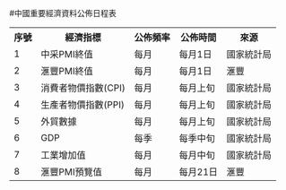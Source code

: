 #中國重要經濟資料公佈日程表

<table>
  <tr>
    <th>序號</th>
    <th>經濟指標</th>
    <th>公佈頻率</th>
    <th>公佈時間</th>
    <th>來源</th>
  </tr>
  <tr>
      <td>1</td>
      <td>中采PMI終值</td>
      <td>每月</td>
      <td>每月1日</td>
      <td>國家統計局</td>
  </tr>
  <tr>
      <td>2</td>
      <td>滙豐PMI終值</td>
      <td>每月</td>
      <td>每月1日</td>
      <td>滙豐</td>
  </tr>
  <tr>
      <td>3</td>
      <td>消費者物價指數(CPI)</td>
      <td>每月</td>
      <td>每月上旬</td>
      <td>國家統計局</td>
  </tr>
  <tr>
      <td>4</td>
      <td>生產者物價指數(PPI)</td>
      <td>每月</td>
      <td>每月上旬</td>
      <td>國家統計局</td>
  </tr>
  <tr>
      <td>5</td>
      <td>外貿數據</td>
      <td>每月</td>
      <td>每月上旬</td>
      <td>國家統計局</td>
  </tr>
  <tr>
      <td>6</td>
      <td>GDP</td>
      <td>每季</td>
      <td>每季中旬</td>
      <td>國家統計局</td>
  </tr>
  <tr>
      <td>7</td>
      <td>工業增加值</td>
      <td>每月</td>
      <td>每月中旬</td>
      <td>國家統計局</td>
  </tr>
  <tr>
      <td>8</td>
      <td>滙豐PMI預覽值</td>
      <td>每月</td>
      <td>每月21日</td>
      <td>滙豐</td>
  </tr>

</table>